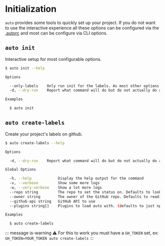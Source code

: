 # Initialization

`auto` provides some tools to quickly set up your project. If you do not want to use the interactive experience all these options can be configured via the [.autorc](./autorc.md) and most can be configure via CLI options.

## `auto init`

Interactive setup for most configurable options.

```sh
$ auto init --help

Options

  --only-labels    Only run init for the labels. As most other options are for advanced users
  -d, --dry-run    Report what command will do but do not actually do anything

Examples

  $ auto init
```

## `auto create-labels`

Create your project's labels on github.

```sh
$ auto create-labels --help

Options

  -d, --dry-run    Report what command will do but do not actually do anything

Global Options

  -h, --help            Display the help output for the command
  -v, --verbose         Show some more logs
  -w, --very-verbose    Show a lot more logs
  --repo string         The repo to set the status on. Defaults to looking in the package.json
  --owner string        The owner of the GitHub repo. Defaults to reading from the package.json
  --github-api string   GitHub API to use
  --plugins string[]    Plugins to load auto with. (defaults to just npm)

Examples

  $ auto create-labels
```

::: message is-warning
:warning: For this to work you must have a `GH_TOKEN` set, ex: `GH_TOKEN=YOUR_TOKEN auto create-labels`
:::

